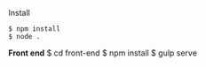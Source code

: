 Install

    $ npm install
    $ node .

 **Front end**
    $ cd front-end
    $ npm install
    $ gulp serve
